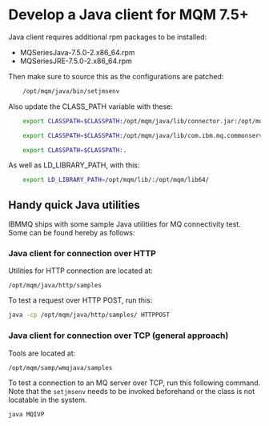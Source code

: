 # Develop a Java client for MQM 7.5+

Java client requires additional rpm packages to be installed:

- MQSeriesJava-7.5.0-2.x86_64.rpm
- MQSeriesJRE-7.5.0-2.x86_64.rpm

Then make sure to source this as the configurations are patched:

```bash
	/opt/mqm/java/bin/setjmsenv
```

Also update the CLASS_PATH variable with these:

```bash
	export CLASSPATH=$CLASSPATH:/opt/mqm/java/lib/connector.jar:/opt/mqm/java/lib/com.ibm.mq.jmqi.jar:/opt/mqm/java/lib/com.ibm.mq.headers.jar

	export CLASSPATH=$CLASSPATH:/opt/mqm/java/lib/com.ibm.mq.commonservices.jar

	export CLASSPATH=$CLASSPATH:.
```

As well as LD_LIBRARY_PATH, with this:

```bash
	export LD_LIBRARY_PATH=/opt/mqm/lib/:/opt/mqm/lib64/
```


## Handy quick Java utilities

IBMMQ ships with some sample Java utilities for MQ connectivity test. Some can be found hereby as follows:

### Java client for connection over HTTP

Utilities for HTTP connection are located at:

```
/opt/mqm/java/http/samples
```

To test a request over HTTP POST, run this:

```bash
java -cp /opt/mqm/java/http/samples/ HTTPPOST
```

### Java client for connection over TCP (general approach)

Tools are located at:

```
/opt/mqm/samp/wmqjava/samples
```

To test a connection to an MQ server over TCP, run this following command. Note that the `setjmsenv` needs to be invoked beforehand or the class is not locatable in the system.

```bash
java MQIVP
```